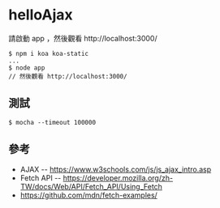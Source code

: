 # helloAjax

請啟動 app ，然後觀看 http://localhost:3000/

```
$ npm i koa koa-static
...
$ node app
// 然後觀看 http://localhost:3000/
```

## 測試

```
$ mocha --timeout 100000
```

## 參考

* AJAX -- https://www.w3schools.com/js/js_ajax_intro.asp 
* Fetch API -- https://developer.mozilla.org/zh-TW/docs/Web/API/Fetch_API/Using_Fetch
* https://github.com/mdn/fetch-examples/
